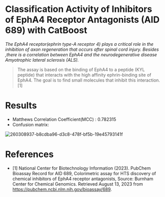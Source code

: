 # Classification Activity of Inhibitors of EphA4 Receptor Antagonists (AID 689) with CatBoost 


*The EphA4 receptor(ephrin type-A receptor 4) plays a critical role  in the inhibition of axon regeneration that occurs after spinal cord injury. Besides ,there is a correlation between EphA4 and the neurodegenerative disease Amyotrophic lateral sclerosis (ALS).*


> The assay is based on the binding of EphA4 to a peptide (KYL peptide) that interacts with the high affinity ephrin-binding site of EphA4. The goal is to find small molecules that inhibit this interaction.[1]


# Results

- Matthews Correlation Coefficient(MCC) : 0.782315
- Confusion matrix: <br>

![260308937-b8cdba96-d3c8-478f-bf5b-19e45793141f](https://github.com/john-fante/my-machine-learning-projects/assets/50263592/996b514d-193e-449e-8c3e-562e8a1cf71e)


# References

- [1] National Center for Biotechnology Information (2023). PubChem Bioassay Record for AID 689, Colorimetric assay for HTS discovery of chemical inhibitors of EphA4 receptor antagonists, Source: Burnham Center for Chemical Genomics. Retrieved August 13, 2023 from https://pubchem.ncbi.nlm.nih.gov/bioassay/689.
